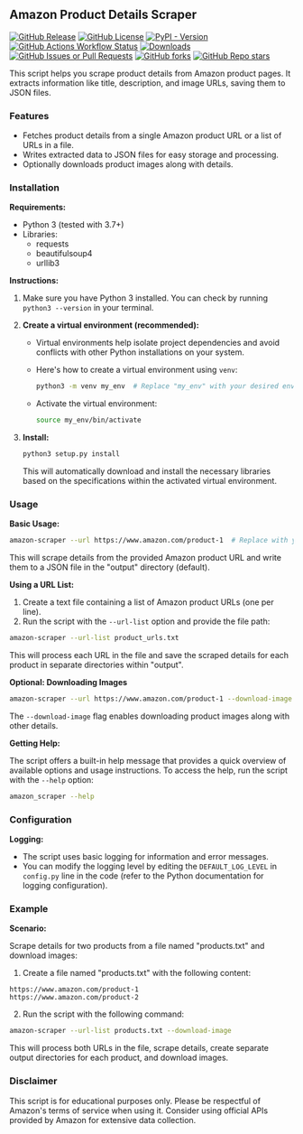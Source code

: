 ## Amazon Product Details Scraper

[![GitHub Release](https://img.shields.io/github/v/release/ranjan-mohanty/amazon-product-details-scraper)](https://github.com/ranjan-mohanty/amazon-product-details-scraper/releases)
[![GitHub License](https://img.shields.io/github/license/ranjan-mohanty/amazon-product-details-scraper)](https://github.com/ranjan-mohanty/amazon-product-details-scraper/blob/main/LICENSE)
[![PyPI - Version](https://img.shields.io/pypi/v/amazon-product-details-scraper)](https://pypi.org/project/amazon-product-details-scraper/)
[![GitHub Actions Workflow Status](https://img.shields.io/github/actions/workflow/status/ranjan-mohanty/amazon-product-details-scraper/build.yml)](https://github.com/ranjan-mohanty/amazon-product-details-scraper/actions/workflows/build.yml)
[![Downloads](https://static.pepy.tech/badge/amazon-product-details-scraper)](https://pepy.tech/project/amazon-product-details-scraper)
[![GitHub Issues or Pull Requests](https://img.shields.io/github/issues/ranjan-mohanty/amazon-product-details-scraper)](https://github.com/ranjan-mohanty/amazon-product-details-scraper/issues)
[![GitHub forks](https://img.shields.io/github/forks/ranjan-mohanty/amazon-product-details-scraper)](https://github.com/ranjan-mohanty/amazon-product-details-scraper/forks)
[![GitHub Repo stars](https://img.shields.io/github/stars/ranjan-mohanty/amazon-product-details-scraper)](https://github.com/ranjan-mohanty/amazon-product-details-scraper/stargazers)

This script helps you scrape product details from Amazon product pages. It extracts information like title, description, and image URLs, saving them to JSON files.

### Features

- Fetches product details from a single Amazon product URL or a list of URLs in a file.
- Writes extracted data to JSON files for easy storage and processing.
- Optionally downloads product images along with details.

### Installation

**Requirements:**

- Python 3 (tested with 3.7+)
- Libraries:
  - requests
  - beautifulsoup4
  - urllib3

**Instructions:**

1. Make sure you have Python 3 installed. You can check by running `python3 --version` in your terminal.
2. **Create a virtual environment (recommended):**

   - Virtual environments help isolate project dependencies and avoid conflicts with other Python installations on your system.
   - Here's how to create a virtual environment using `venv`:

     ```bash
     python3 -m venv my_env  # Replace "my_env" with your desired environment name
     ```

   - Activate the virtual environment:

     ```bash
     source my_env/bin/activate
     ```

3. **Install:**

   ```bash
   python3 setup.py install
   ```

   This will automatically download and install the necessary libraries based on the specifications within the activated virtual environment.

### Usage

**Basic Usage:**

```bash
amazon-scraper --url https://www.amazon.com/product-1  # Replace with your product URL
```

This will scrape details from the provided Amazon product URL and write them to a JSON file in the "output" directory (default).

**Using a URL List:**

1. Create a text file containing a list of Amazon product URLs (one per line).
2. Run the script with the `--url-list` option and provide the file path:

```bash
amazon-scraper --url-list product_urls.txt
```

This will process each URL in the file and save the scraped details for each product in separate directories within "output".

**Optional: Downloading Images**

```bash
amazon-scraper --url https://www.amazon.com/product-1 --download-image
```

The `--download-image` flag enables downloading product images along with other details.

**Getting Help:**

The script offers a built-in help message that provides a quick overview of available options and usage instructions. To access the help, run the script with the `--help` option:

```bash
amazon_scraper --help
```

### Configuration

**Logging:**

- The script uses basic logging for information and error messages.
- You can modify the logging level by editing the `DEFAULT_LOG_LEVEL` in `config.py` line in the code (refer to the Python documentation for logging configuration).

### Example

**Scenario:**

Scrape details for two products from a file named "products.txt" and download images:

1. Create a file named "products.txt" with the following content:

```
https://www.amazon.com/product-1
https://www.amazon.com/product-2
```

2. Run the script with the following command:

```bash
amazon-scraper --url-list products.txt --download-image
```

This will process both URLs in the file, scrape details, create separate output directories for each product, and download images.

### Disclaimer

This script is for educational purposes only. Please be respectful of Amazon's terms of service when using it. Consider using official APIs provided by Amazon for extensive data collection.
